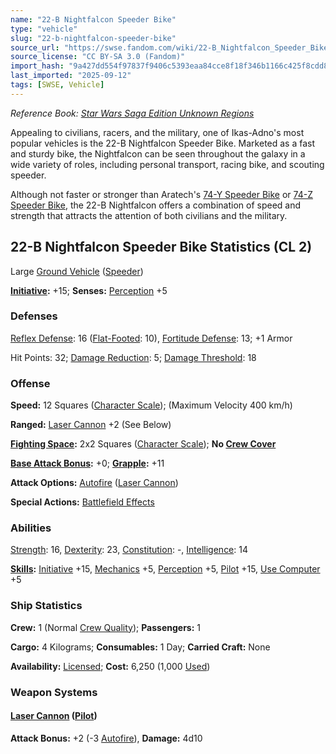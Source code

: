 ```yaml
---
name: "22-B Nightfalcon Speeder Bike"
type: "vehicle"
slug: "22-b-nightfalcon-speeder-bike"
source_url: "https://swse.fandom.com/wiki/22-B_Nightfalcon_Speeder_Bike"
source_license: "CC BY-SA 3.0 (Fandom)"
import_hash: "9a427dd554f97837f9406c5393eaa84cce8f18f346b1166c425f8cdd8008ae41"
last_imported: "2025-09-12"
tags: [SWSE, Vehicle]
---
```

*Reference Book: [Star Wars Saga Edition Unknown Regions](https://swse.fandom.com/wiki/Star_Wars_Saga_Edition_Unknown_Regions)*

Appealing to civilians, racers, and the military, one of Ikas-Adno's most popular vehicles is the 22-B Nightfalcon Speeder Bike. Marketed as a fast and sturdy bike, the Nightfalcon can be seen throughout the galaxy in a wide variety of roles, including personal transport, racing bike, and scouting speeder.

Although not faster or stronger than Aratech's [74-Y Speeder Bike](https://swse.fandom.com/wiki/74-Y_Speeder_Bike) or [74-Z Speeder Bike](https://swse.fandom.com/wiki/74-Z_Speeder_Bike), the 22-B Nightfalcon offers a combination of speed and strength that attracts the attention of both civilians and the military.

## 22-B Nightfalcon Speeder Bike Statistics (CL 2)
Large [Ground Vehicle](https://swse.fandom.com/wiki/Ground_Vehicle) ([Speeder](https://swse.fandom.com/wiki/Speeder))

**[Initiative](https://swse.fandom.com/wiki/Initiative):** +15; **Senses:** [Perception](https://swse.fandom.com/wiki/Perception) +5
### Defenses
[Reflex Defense](https://swse.fandom.com/wiki/Reflex_Defense_(Vehicles)): 16 ([Flat-Footed](https://swse.fandom.com/wiki/Flat-Footed): 10), [Fortitude Defense](https://swse.fandom.com/wiki/Fortitude_Defense_(Vehicles)): 13; +1 Armor

Hit Points: 32; [Damage Reduction](https://swse.fandom.com/wiki/Damage_Reduction): 5; [Damage Threshold](https://swse.fandom.com/wiki/Damage_Threshold_(Vehicles)): 18
### Offense
**Speed:** 12 Squares ([Character Scale](https://swse.fandom.com/wiki/Character_Scale)); (Maximum Velocity 400 km/h)

**Ranged:** [Laser Cannon](https://swse.fandom.com/wiki/Laser_Cannon) +2 (See Below)

**[Fighting Space](https://swse.fandom.com/wiki/Fighting_Space):** 2x2 Squares ([Character Scale](https://swse.fandom.com/wiki/Character_Scale)); **No [Crew Cover](https://swse.fandom.com/wiki/Crew_Cover)**

**[Base Attack Bonus](https://swse.fandom.com/wiki/Base_Attack_Bonus):** +0; **[Grapple](https://swse.fandom.com/wiki/Grapple):** +11

**Attack Options:** [Autofire](https://swse.fandom.com/wiki/Autofire_(Vehicle_Combat)) ([Laser Cannon](https://swse.fandom.com/wiki/Laser_Cannon))

**Special Actions:** [Battlefield Effects](https://swse.fandom.com/wiki/Battlefield_Effects)
### Abilities
[Strength](https://swse.fandom.com/wiki/Strength): 16, [Dexterity](https://swse.fandom.com/wiki/Dexterity): 23, [Constitution](https://swse.fandom.com/wiki/Constitution): -, [Intelligence](https://swse.fandom.com/wiki/Intelligence): 14

**[Skills](https://swse.fandom.com/wiki/Skills):** [Initiative](https://swse.fandom.com/wiki/Initiative) +15, [Mechanics](https://swse.fandom.com/wiki/Mechanics) +5, [Perception](https://swse.fandom.com/wiki/Perception) +5, [Pilot](https://swse.fandom.com/wiki/Pilot) +15, [Use Computer](https://swse.fandom.com/wiki/Use_Computer) +5
### Ship Statistics
**Crew:** 1 (Normal [Crew Quality](https://swse.fandom.com/wiki/Crew_Quality)); **Passengers:** 1

**Cargo:** 4 Kilograms; **Consumables:** 1 Day; **Carried Craft:** None

**Availability:** [Licensed](https://swse.fandom.com/wiki/Licensed); **Cost:** 6,250 (1,000 [Used](https://swse.fandom.com/wiki/Used))
### Weapon Systems
#### **[Laser Cannon](https://swse.fandom.com/wiki/Laser_Cannon) ([Pilot](https://swse.fandom.com/wiki/Pilot_(Vehicle_Combat)))**
**Attack Bonus:** +2 (-3 [Autofire](https://swse.fandom.com/wiki/Autofire_(Vehicle_Combat))), **Damage:** 4d10